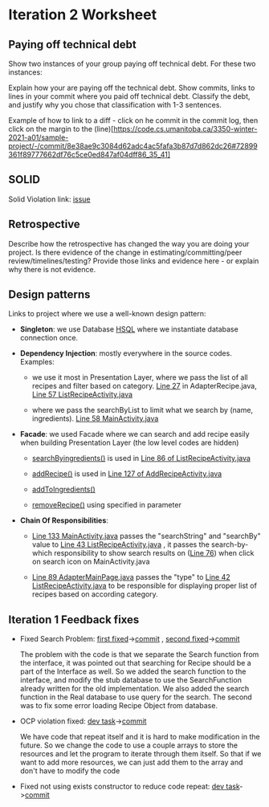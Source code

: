 Iteration 2 Worksheet
=====================

Paying off technical debt
-----------------

Show two instances of your group paying off technical debt. For these two instances:

Explain how your are paying off the technical debt.
Show commits, links to lines in your commit where you paid off technical debt.
Classify the debt, and justify why you chose that classification with 1-3 sentences.

Example of how to link to a diff - click on he commit in the commit log, then click on the margin to the (line)[https://code.cs.umanitoba.ca/3350-winter-2021-a01/sample-project/-/commit/8e38ae9c3084d62adc4ac5fafa3b87d7d862dc26#72899361f89777662df76c5ce0ed847af04dff86_35_41]

SOLID
-----

Solid Violation link: [issue](https://code.cs.umanitoba.ca/winter-2022-a02/group-9/chefsnotes/-/issues/73)

Retrospective
--------------

Describe how the retrospective has changed the way you are doing your project. Is there evidence of the change in estimating/committing/peer review/timelines/testing? Provide those links and evidence here - or explain why there is not evidence.

Design patterns
--------------

Links to project where we use a well-known design pattern:

- **Singleton**: we use Database [HSQL](https://code.cs.umanitoba.ca/winter-2022-a02/group-10/irecipe/-/blob/f671acd75740039815b3ce1eb8e2970d6628682b/app/src/main/java/comp3350/iRecipe/Persistence/RecipeListHSQLDB.java)
    where we instantiate database connection once. 

- **Dependency Injection**: mostly everywhere in the source codes. Examples:

    - we use it most in Presentation Layer, where we pass the list of all recipes and filter based on category. [Line 27](https://code.cs.umanitoba.ca/-/ide/project/winter-2022-a02/group-10/irecipe/tree/main/-/app/src/main/java/comp3350/iRecipe/Presentation/AdapterRecipe.java/#L27) in AdapterRecipe.java,
      [Line 57 ListRecipeActivity.java](https://code.cs.umanitoba.ca/-/ide/project/winter-2022-a02/group-10/irecipe/tree/main/-/app/src/main/java/comp3350/iRecipe/Presentation/ListRecipeActivity.java/#L57)

    - where we pass the searchByList to limit what we search by (name, ingredients).
      [Line 58 MainActivity.java](https://code.cs.umanitoba.ca/-/ide/project/winter-2022-a02/group-10/irecipe/tree/main/-/app/src/main/java/comp3350/iRecipe/Presentation/MainActivity.java/#L58)

- **Facade**: we used Facade where we can search and add recipe easily when building Presentation Layer (the low level codes are hidden)

    - [searchByingredients()](https://code.cs.umanitoba.ca/winter-2022-a02/group-10/irecipe/-/blob/f8221e547cda55cd2fe3416aa4866e565a1aeb92/app/src/main/java/comp3350/iRecipe/Presentation/AddRecipe.java#L127) 
      is used in [Line 86 of ListRecipeActivity.java](https://code.cs.umanitoba.ca/winter-2022-a02/group-10/irecipe/-/blob/f8221e547cda55cd2fe3416aa4866e565a1aeb92/app/src/main/java/comp3350/iRecipe/Presentation/ListRecipeActivity.java#L86)

    - [addRecipe()](https://code.cs.umanitoba.ca/winter-2022-a02/group-10/irecipe/-/blob/f8221e547cda55cd2fe3416aa4866e565a1aeb92/app/src/main/java/comp3350/iRecipe/Persistence/RecipeListHSQLDB.java#L87)
        is used in [Line 127 of AddRecipeActivity.java](https://code.cs.umanitoba.ca/winter-2022-a02/group-10/irecipe/-/blob/f8221e547cda55cd2fe3416aa4866e565a1aeb92/app/src/main/java/comp3350/iRecipe/Presentation/AddRecipe.java#L127)

    - [addToIngredients()](https://code.cs.umanitoba.ca/winter-2022-a02/group-10/irecipe/-/blob/main/app/src/main/java/comp3350/iRecipe/Objects/Recipe.java#L78)

    - [removeRecipe()](https://code.cs.umanitoba.ca/winter-2022-a02/group-10/irecipe/-/blob/f8221e547cda55cd2fe3416aa4866e565a1aeb92/app/src/main/java/comp3350/iRecipe/Persistence/RecipeListHSQLDB.java#L126) using specified in parameter

- **Chain Of Responsibilities**:

    - [Line 133 MainActivity.java](https://code.cs.umanitoba.ca/winter-2022-a02/group-10/irecipe/-/blob/main/app/src/main/java/comp3350/iRecipe/Presentation/MainActivity.java#L133) passes the "searchString" and "searchBy" value to
      [Line 43 ListRecipeActivity.java](https://code.cs.umanitoba.ca/winter-2022-a02/group-10/irecipe/-/blob/5b3ca1ec9bc057f6b1b7988b8f7a9c65c908c4b0/app/src/main/java/comp3350/iRecipe/Presentation/ListRecipeActivity.java#L43) , it passes the search-by-which responsibility to show search results on 
      ([Line 76](https://code.cs.umanitoba.ca/winter-2022-a02/group-10/irecipe/-/blob/5b3ca1ec9bc057f6b1b7988b8f7a9c65c908c4b0/app/src/main/java/comp3350/iRecipe/Presentation/ListRecipeActivity.java#L76)) when click on search icon on MainActivity.java

    - [Line 89 AdapterMainPage.java](https://code.cs.umanitoba.ca/winter-2022-a02/group-10/irecipe/-/blob/5245c02c719f52cafc1e856f62d6ffc98b48651b/app/src/main/java/comp3350/iRecipe/Presentation/AdapterMainPage.java#L89)
      passes the "type" to 
      [Line 42 ListRecipeActivity.java](https://code.cs.umanitoba.ca/winter-2022-a02/group-10/irecipe/-/blob/5b3ca1ec9bc057f6b1b7988b8f7a9c65c908c4b0/app/src/main/java/comp3350/iRecipe/Presentation/ListRecipeActivity.java#L42)
       to be responsible for displaying proper list of recipes based on according category.

Iteration 1 Feedback fixes
--------------

- Fixed Search Problem: [first fixed](https://code.cs.umanitoba.ca/winter-2022-a02/group-10/irecipe/-/issues/55)->[commit](https://code.cs.umanitoba.ca/winter-2022-a02/group-10/irecipe/-/commit/bfa69b59e50837c3e4a843c769b4be0a02afc4f4)
, [second fixed](https://code.cs.umanitoba.ca/winter-2022-a02/group-10/irecipe/-/issues/62)->[commit](https://code.cs.umanitoba.ca/winter-2022-a02/group-10/irecipe/-/commit/d144a207e2b78818f587d7f7240b413934c059ce)
    
    The problem with the code is that we separate the Search function from the interface, it was pointed out that searching for Recipe should be a part of the Interface as well. So we added the search function to the interface, and modify the stub database
    to use the SearchFunction already written for the old implementation. We also added the search function in the Real database to use query for the search. The second was to fix some error loading Recipe Object from database.

- OCP violation fixed: [dev task](https://code.cs.umanitoba.ca/winter-2022-a02/group-10/irecipe/-/issues/60)->[commit](https://code.cs.umanitoba.ca/winter-2022-a02/group-10/irecipe/-/commit/f671acd75740039815b3ce1eb8e2970d6628682b)

    We have code that repeat itself and it is hard to make modification in the future. So we change the code to use a couple arrays to store the resources and let the program to iterate through them itself. So that if we want to add more resources, we can just 
    add them to the array and don't have to modify the code

- Fixed not using exists constructor to reduce code repeat: [dev task](https://code.cs.umanitoba.ca/winter-2022-a02/group-10/irecipe/-/issues/58)->[commit](https://code.cs.umanitoba.ca/winter-2022-a02/group-10/irecipe/-/commit/2479b4cfe13dfd395d0ab49188865dc1ed0cd224)


